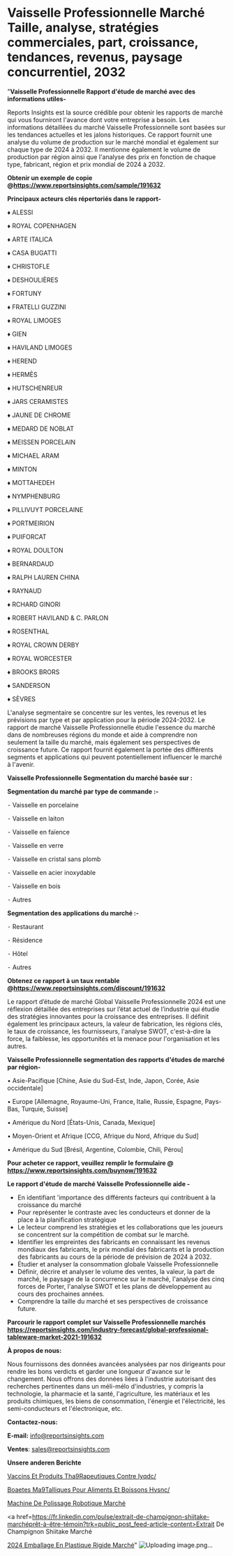 # Vaisselle Professionnelle Marché Taille, analyse, stratégies commerciales, part, croissance, tendances, revenus, paysage concurrentiel, 2032

"<strong>Vaisselle Professionnelle Rapport d'étude de marché avec des informations utiles-</strong>

Reports Insights est la source crédible pour obtenir les rapports de marché qui vous fourniront l'avance dont votre entreprise a besoin. Les informations détaillées du marché Vaisselle Professionnelle sont basées sur les tendances actuelles et les jalons historiques. Ce rapport fournit une analyse du volume de production sur le marché mondial et également sur chaque type de 2024 à 2032. Il mentionne également le volume de production par région ainsi que l'analyse des prix en fonction de chaque type, fabricant, région et prix mondial de 2024 à 2032.

<strong><b>Obtenir un exemple de copie @</b></strong><a href=https://www.reportsinsights.com/sample/191632><strong><b>https://www.reportsinsights.com/sample/191632</b></strong></a>

<b>Principaux acteurs clés répertoriés dans le rapport-</b>

<b> </b>♦ ALESSI

♦ ROYAL COPENHAGEN

♦ ARTE ITALICA

♦ CASA BUGATTI

♦ CHRISTOFLE

♦ DESHOULIÈRES

♦ FORTUNY

♦ FRATELLI GUZZINI

♦ ROYAL LIMOGES

♦ GIEN

♦ HAVILAND LIMOGES

♦ HEREND

♦ HERMÈS

♦ HUTSCHENREUR

♦ JARS CERAMISTES

♦ JAUNE DE CHROME

♦ MEDARD DE NOBLAT

♦ MEISSEN PORCELAIN

♦ MICHAEL ARAM

♦ MINTON

♦ MOTTAHEDEH

♦ NYMPHENBURG

♦ PILLIVUYT PORCELAINE

♦ PORTMEIRION

♦ PUIFORCAT

♦ ROYAL DOULTON

♦ BERNARDAUD

♦ RALPH LAUREN CHINA

♦ RAYNAUD

♦ RCHARD GINORI

♦ ROBERT HAVILAND & C. PARLON

♦ ROSENTHAL

♦ ROYAL CROWN DERBY

♦ ROYAL WORCESTER

♦ BROOKS BRORS

♦ SANDERSON

♦ SÈVRES

L'analyse segmentaire se concentre sur les ventes, les revenus et les prévisions par type et par application pour la période 2024-2032. Le rapport de marché Vaisselle Professionnelle étudie l'essence du marché dans de nombreuses régions du monde et aide à comprendre non seulement la taille du marché, mais également ses perspectives de croissance future. Ce rapport fournit également la portée des différents segments et applications qui peuvent potentiellement influencer le marché à l'avenir.

<strong>Vaisselle Professionnelle Segmentation du marché basée sur :</strong>

<strong>Segmentation du marché par type de commande :-</strong>

⁃ Vaisselle en porcelaine

⁃ Vaisselle en laiton

⁃ Vaisselle en faïence

⁃ Vaisselle en verre

⁃ Vaisselle en cristal sans plomb

⁃ Vaisselle en acier inoxydable

⁃ Vaisselle en bois

⁃ Autres

<strong>Segmentation des applications du marché :-</strong>

⁃ Restaurant

⁃ Résidence

⁃ Hôtel

⁃ Autres

<strong><b>Obtenez ce rapport à un taux rentable @</b></strong><a href=https://www.reportsinsights.com/discount/191632><strong><b>https://www.reportsinsights.com/discount/191632</b></strong></a>

Le rapport d’étude de marché Global Vaisselle Professionnelle 2024 est une réflexion détaillée des entreprises sur l’état actuel de l’industrie qui étudie des stratégies innovantes pour la croissance des entreprises. Il définit également les principaux acteurs, la valeur de fabrication, les régions clés, le taux de croissance, les fournisseurs, l'analyse SWOT, c'est-à-dire la force, la faiblesse, les opportunités et la menace pour l'organisation et les autres.

<strong>Vaisselle Professionnelle segmentation des rapports d'études de marché par région-</strong>

• Asie-Pacifique [Chine, Asie du Sud-Est, Inde, Japon, Corée, Asie occidentale]

• Europe [Allemagne, Royaume-Uni, France, Italie, Russie, Espagne, Pays-Bas, Turquie, Suisse]

• Amérique du Nord [États-Unis, Canada, Mexique]

• Moyen-Orient et Afrique [CCG, Afrique du Nord, Afrique du Sud]

• Amérique du Sud [Brésil, Argentine, Colombie, Chili, Pérou]

<strong>Pour acheter ce rapport, veuillez remplir le formulaire @   <a href=https://www.reportsinsights.com/buynow/191632>https://www.reportsinsights.com/buynow/191632</a></strong>

<strong>Le rapport d'étude de marché Vaisselle Professionnelle aide -</strong>
<ul>
  <li>En identifiant 'importance des différents facteurs qui contribuent à la croissance du marché</li>
  <li>Pour représenter le contraste avec les conducteurs et donner de la place à la planification stratégique</li>
  <li>Le lecteur comprend les stratégies et les collaborations que les joueurs se concentrent sur la compétition de combat sur le marché.</li>
  <li>Identifier les empreintes des fabricants en connaissant les revenus mondiaux des fabricants, le prix mondial des fabricants et la production des fabricants au cours de la période de prévision de 2024 à 2032.</li>
  <li>Étudier et analyser la consommation globale Vaisselle Professionnelle</li>
  <li>Définir, décrire et analyser le volume des ventes, la valeur, la part de marché, le paysage de la concurrence sur le marché, l'analyse des cinq forces de Porter, l'analyse SWOT et les plans de développement au cours des prochaines années.</li>
  <li>Comprendre la taille du marché et ses perspectives de croissance future.</li>
</ul>

<strong>Parcourir le rapport complet sur Vaisselle Professionnelle marchés <a href=https://reportsinsights.com/industry-forecast/global-professional-tableware-market-2021-191632>https://reportsinsights.com/industry-forecast/global-professional-tableware-market-2021-191632</a></strong>

<strong>À propos de nous:</strong>

Nous fournissons des données avancées analysées par nos dirigeants pour rendre les bons verdicts et garder une longueur d'avance sur le changement. Nous offrons des données liées à l'industrie autorisant des recherches pertinentes dans un méli-mélo d'industries, y compris la technologie, la pharmacie et la santé, l'agriculture, les matériaux et les produits chimiques, les biens de consommation, l'énergie et l'électricité, les semi-conducteurs et l'électronique, etc.

<strong>Contactez-nous:</strong>

<strong>E-mail:</strong> <a href=mailto:info@reportsinsights.com>info@reportsinsights.com</a>

<strong>Ventes</strong>: <a href=mailto:sales@reportsinsights.com>sales@reportsinsights.com</a>

<strong>Unsere anderen Berichte</strong>

<a href=https://www.linkedin.com/pulse/vaccins-et-produits-th%C3%A9rapeutiques-contre-iyqdc/>Vaccins Et Produits Tha9Rapeutiques Contre Iyqdc/</a>

<a href=https://www.linkedin.com/pulse/bo%C3%AEtes-m%C3%A9talliques-pour-aliments-et-boissons-hvsnc/>Boaetes Ma9Talliques Pour Aliments Et Boissons Hvsnc/</a>

<a href=https://www.linkedin.com/pulse/machine-de-polissage-robotique-marché-2024-possibilités-pmxrc/>Machine De Polissage Robotique Marché</a>

<a href=https://fr.linkedin.com/pulse/extrait-de-champignon-shiitake-marchéprêt-à-être-témoin?trk=public_post_feed-article-content>Extrait De Champignon Shiitake Marché</a>

<a href=https://www.linkedin.com/pulse/2024-emballage-en-plastique-rigide-march%C3%A9-analyse-pw5xf/>2024 Emballage En Plastique Rigide Marché</a>"
![Uploading image.png…]()
